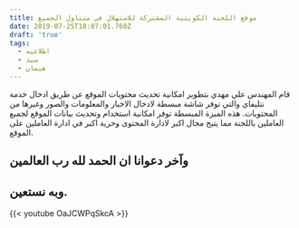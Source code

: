 ```yaml
---
title: موقع اللجنة الكويتية المشتركة للاستهلال في متناول الجميع
date: 2019-07-25T18:07:01.760Z
draft: 'true'
tags:
  - اطلاعيه
  - سيد
  - هيمان
---
```

قام المهندس علي مهدي بتطوير امكانية تحديث محتويات الموقع عن طريق ادخال خدمة نتليفاي والتي توفر شاشة مبسطة لادخال الاخبار والمعلومات والصور وغيرها من المحتويات. هذه الميزة المبسطة توفر امكانية استخدام وتحديث بيانات الموقع لجميع العاملين باللجنة مما يتيح مجال اكبر لادارة المحتوى وحرية اكبر في ادارة العاملين على الموقع. 

## وآخر دعوانا ان **الحمد لله** رب العالمين

## وبه نستعين.

{{< youtube OaJCWPqSkcA >}}
